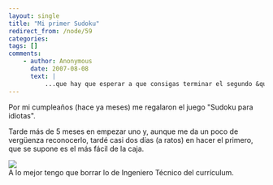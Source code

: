 ```yaml
---
layout: single
title: "Mi primer Sudoku"
redirect_from: /node/59
categories:
tags: []
comments: 
    - author: Anonymous
      date: 2007-08-08
      text: |
          ...que hay que esperar a que consigas terminar el segundo &quot;sudoku para idiotas&quot; para que vuelvas a actualizar??....mua! chusca!  
---
```

Por mi cumpleaños (hace ya meses) me regalaron el juego "Sudoku para idiotas".  

Tarde más de 5 meses en empezar uno y, aunque me da un poco de vergüenza reconocerlo, tardé casi dos días (a ratos) en hacer el primero, que se supone es el más fácil de la caja.  

![](/images/posts/2007-08-08-mi-primer-sudoku/2007-07-11+Mi+primer+Sudoku+001.jpg)  
A lo mejor tengo que borrar lo de Ingeniero Técnico del currículum.
